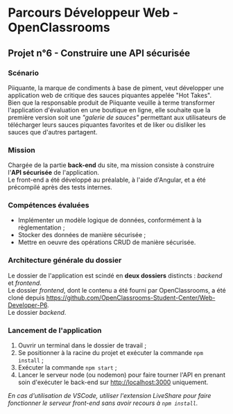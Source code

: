 # Parcours Développeur Web - OpenClassrooms #

## Projet n°6 - Construire une API sécurisée ##

### Scénario ###
Piiquante, la marque de condiments à base de piment, veut développer une application web de critique des sauces piquantes appelée "Hot Takes".  
Bien que la responsable produit de Piiquante veuille à terme transformer l'application d'évaluation en une boutique en ligne, elle souhaite que la première version soit une *"galerie de sauces"* permettant aux utilisateurs de télécharger leurs sauces piquantes favorites et de liker ou disliker les sauces que d'autres partagent.

### Mission ###
Chargée de la partie **back-end** du site, ma mission consiste à construire l'**API sécurisée** de l'application.  
Le front-end a été développé au préalable, à l'aide d'Angular, et a été précompilé après des tests internes.

### Compétences évaluées ###
- Implémenter un modèle logique de données, conformément à la règlementation ;
- Stocker des données de manière sécurisée ;
- Mettre en oeuvre des opérations CRUD de manière sécurisée.

### Architecture générale du dossier ###
Le dossier de l'application est scindé en **deux dossiers** distincts : *backend* et *frontend*.  
Le dossier *frontend*, dont le contenu a été fourni par OpenClassrooms, a été cloné depuis <https://github.com/OpenClassrooms-Student-Center/Web-Developer-P6>.  
Le dossier *backend*.

### Lancement de l'application ###
1. Ouvrir un terminal dans le dossier de travail ;
2. Se positionner à la racine du projet et exécuter la commande `npm install` ;
3. Exécuter la commande `npm start` ;
4. Lancer le serveur node (ou nodemon) pour faire tourner l'API en prenant soin d'exécuter le back-end sur <http://localhost:3000> uniquement.  

*En cas d'utilisation de VSCode, utiliser l'extension LiveShare pour faire fonctionner le serveur front-end sans avoir recours à `npm install`.*
